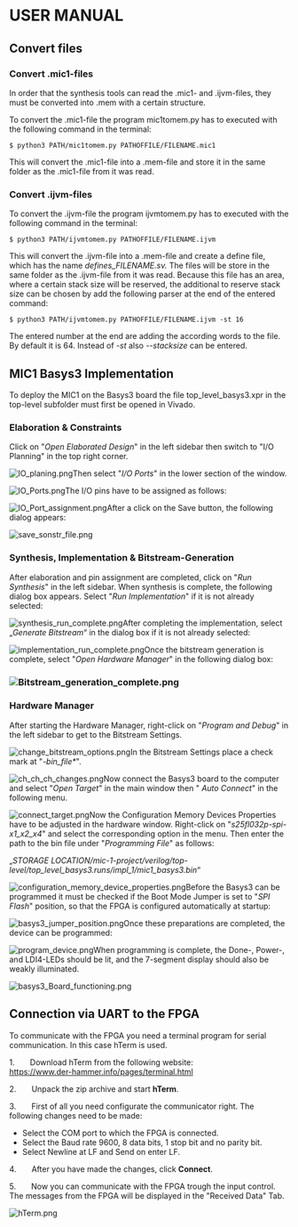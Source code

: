 # USER MANUAL

## Convert files

### Convert .mic1-files

In order that the synthesis tools can read the .mic1- and .ijvm-files, they must be converted into .mem with a certain structure.

To convert the .mic1-file the program mic1tomem.py has to executed with the following command in the terminal:

```
$ python3 PATH/mic1tomem.py PATHOFFILE/FILENAME.mic1
```

This will convert the .mic1-file into a .mem-file and store it in the same folder as the .mic1-file from it was read.

### Convert .ijvm-files

To convert the .ijvm-file the program ijvmtomem.py has to executed with the following command in the terminal:

```
$ python3 PATH/ijvmtomem.py PATHOFFILE/FILENAME.ijvm
```

This will convert the .ijvm-file into a .mem-file and create a define file, which has the name *defines\_FILENAME.sv.* The files will be store in the same folder as the .ijvm-file from it was read. Because this file has an area, where a certain stack size will be reserved, the additional to reserve stack size can be chosen by add the following parser at the end of the entered command:

```
$ python3 PATH/ijvmtomem.py PATHOFFILE/FILENAME.ijvm -st 16
```

The entered number at the end are adding the according words to the file. By default it is 64. Instead of *-st* also *--stacksize* can be entered.

## MIC1 Basys3 Implementation

To deploy the MIC1 on the Basys3 board the file top\_level\_basys3.xpr in the top-level subfolder must first be opened in Vivado.

### Elaboration & Constraints

Click on "*Open Elaborated Design*" in the left sidebar then switch to "I/O Planning" in the top right corner.

![IO\_planing.png](/Projekt/Dokumentation/_DOCUMENTATION_PICTURES/User_Manual/IO_planing.png?fileId=5561400#mimetype=image%2Fpng&hasPreview=true)Then select "*I/O Ports*" in the lower section of the window.

![IO\_Ports.png](/Projekt/Dokumentation/_DOCUMENTATION_PICTURES/User_Manual/IO_Ports.png?fileId=5561398#mimetype=image%2Fpng&hasPreview=true)The I/O pins have to be assigned as follows:

![IO\_Port\_assignment.png](/Projekt/Dokumentation/_DOCUMENTATION_PICTURES/User_Manual/IO_Port_assignment.png?fileId=5561399#mimetype=image%2Fpng&hasPreview=true)After a click on the Save button, the following dialog appears:

![save\_sonstr\_file.png](/Projekt/Dokumentation/_DOCUMENTATION_PICTURES/User_Manual/save_sonstr_file.png?fileId=5561407#mimetype=image%2Fpng&hasPreview=true)

### Synthesis, Implementation & Bitstream-Generation

After elaboration and pin assignment are completed, click on "*Run Synthesis*" in the left sidebar. When synthesis is complete, the following dialog box appears. Select "*Run Implementation*" if it is not already selected:

![synthesis\_run\_complete.png](/Projekt/Dokumentation/_DOCUMENTATION_PICTURES/User_Manual/synthesis_run_complete.png?fileId=5561408#mimetype=image%2Fpng&hasPreview=true)After completing the implementation, select „*Generate Bitstream*“ in the dialog box if it is not already selected:

![implementation\_run\_complete.png](/Projekt/Dokumentation/_DOCUMENTATION_PICTURES/User_Manual/implementation_run_complete.png?fileId=5561401#mimetype=image%2Fpng&hasPreview=true)Once the bitstream generation is complete, select "*Open Hardware Manager*" in the following dialog box:

### ![Bitstream\_generation\_complete.png](/Projekt/Dokumentation/_DOCUMENTATION_PICTURES/User_Manual/Bitstream_generation_complete.png?fileId=5561397#mimetype=image%2Fpng&hasPreview=true)

### Hardware Manager

After starting the Hardware Manager, right-click on "*Program and Debug*" in the left sidebar to get to the Bitstream Settings.

![change\_bitstream\_options.png](/Projekt/Dokumentation/_DOCUMENTATION_PICTURES/User_Manual/change_bitstream_options.png?fileId=5561396#mimetype=image%2Fpng&hasPreview=true)In the Bitstream Settings place a check mark at "*-bin\_file\**".

![ch\_ch\_ch\_changes.png](/Projekt/Dokumentation/_DOCUMENTATION_PICTURES/User_Manual/ch_ch_ch_changes.png?fileId=5561402#mimetype=image%2Fpng&hasPreview=true)Now connect the Basys3 board to the computer and select "*Open Target*" in the main window then " *Auto Connect*" in the following menu.

![connect\_target.png](/Projekt/Dokumentation/_DOCUMENTATION_PICTURES/User_Manual/connect_target.png?fileId=5561403#mimetype=image%2Fpng&hasPreview=true)Now the Configuration Memory Devices Properties have to be adjusted in the hardware window. Right-click on "*s25fl032p-spi-x1\_x2\_x4*" and select the corresponding option in the menu. Then enter the path to the bin file under "*Programming File*" as follows:

„*STORAGE LOCATION/mic-1-project/verilog/top-level/top\_level\_basys3.runs/impl\_1/mic1\_basys3.bin*“

![configuration\_memory\_device\_properties.png](/Projekt/Dokumentation/_DOCUMENTATION_PICTURES/User_Manual/configuration_memory_device_properties.png?fileId=5561405#mimetype=image%2Fpng&hasPreview=true)Before the Basys3 can be programmed it must be checked if the Boot Mode Jumper is set to "*SPI Flash*" position, so that the FPGA is configured automatically at startup:

![basys3\_jumper\_position.png](/Projekt/Dokumentation/_DOCUMENTATION_PICTURES/User_Manual/basys3_jumper_position.png?fileId=5561395#mimetype=image%2Fpng&hasPreview=true)Once these preparations are completed, the device can be programmed:

![program\_device.png](/Projekt/Dokumentation/_DOCUMENTATION_PICTURES/User_Manual/program_device.png?fileId=5561404#mimetype=image%2Fpng&hasPreview=true)When programming is complete, the Done-, Power-, and LDI4-LEDs should be lit, and the 7-segment display should also be weakly illuminated.

![basys3\_Board\_functioning.png](/Projekt/Dokumentation/_DOCUMENTATION_PICTURES/User_Manual/basys3_Board_functioning.png?fileId=5561394#mimetype=image%2Fpng&hasPreview=true)

## Connection via UART to the FPGA

To communicate with the FPGA you need a terminal program for serial communication. In this case hTerm is used.

1\.       Download hTerm from the following website:\
<https://www.der-hammer.info/pages/terminal.html>

2\.       Unpack the zip archive and start **hTerm**.

3\.       First of all you need configurate the communicator right. The following changes need to be made:

* Select the COM port to which the FPGA is connected.
* Select the Baud rate 9600, 8 data bits, 1 stop bit and no parity bit.
* Select Newline at LF and Send on enter LF.

4\.       After you have made the changes, click **Connect**.

5\.       Now you can communicate with the FPGA trough the input control.\
The messages from the FPGA will be displayed in the "Received Data" Tab.

![hTerm.png](/Projekt/Dokumentation/_DOCUMENTATION_PICTURES/User_Manual/hTerm.png?fileId=5561600#mimetype=image%2Fpng&hasPreview=true)
